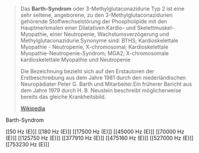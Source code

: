 > Das **Barth-Syndrom** oder 3-Methylglutaconazidurie Typ 2 ist eine sehr seltene, angeborene, zu den 3-Methylglutaconazidurien gehörende Stoffwechselstörung der Phospholipide mit den Hauptmerkmalen einer Dilatativen Kardio- und Skelettmuskel-Myopathie, einer Neutropenie, Wachstumsverzögerung und Methylglutaconazidurie.Synonyme sind: BTHS; Kardioskelettale Myopathie - Neutropenie, X-chromosomal; Kardioskelettale Myopathie-Neutropenie-Syndrom; MGA2; X-chromosomale kardioskelettale Myopathie und Neutropenie
>
> Die Bezeichnung bezieht sich auf den Erstautoren der Erstbeschreibung aus dem Jahre 1981 durch den niederländischen Neuropädiater Peter G. Barth und Mitarbeiter.Ein früherer Bericht aus dem Jahre 1979 durch H. B. Neustein beschreibt möglicherweise bereits das gleiche Krankheitsbild.
>
> [Wikipedia](https://de.wikipedia.org/wiki/Barth-Syndrom)

Barth-Syndrom

[[50 Hz (E)]]
[[180 Hz (E)]]
[[17500 Hz (E)]]
[[45000 Hz (E)]]
[[70000 Hz (E)]]
[[125750 Hz (E)]]
[[377910 Hz (E)]]
[[475160 Hz (E)]]
[[527000 Hz (E)]]
[[753230 Hz (E)]]
